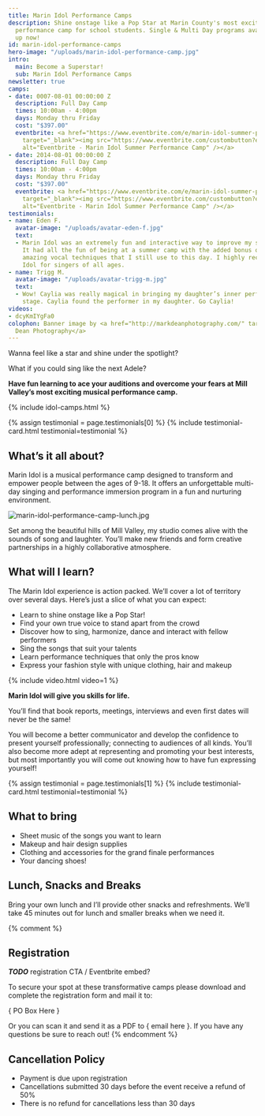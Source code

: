 ```yaml
---
title: Marin Idol Performance Camps
description: Shine onstage like a Pop Star at Marin County's most exciting musical
  performance camp for school students. Single & Multi Day programs available. Sign
  up now!
id: marin-idol-performance-camps
hero-image: "/uploads/marin-idol-performance-camp.jpg"
intro:
  main: Become a Superstar!
  sub: Marin Idol Performance Camps
newsletter: true
camps:
- date: 0007-08-01 00:00:00 Z
  description: Full Day Camp
  times: 10:00am - 4:00pm
  days: Monday thru Friday
  cost: "$397.00"
  eventbrite: <a href="https://www.eventbrite.com/e/marin-idol-summer-performance-camp-tickets-36262747855?ref=ebtnebregn"
    target="_blank"><img src="https://www.eventbrite.com/custombutton?eid=36262747855"
    alt="Eventbrite - Marin Idol Summer Performance Camp" /></a>
- date: 2014-08-01 00:00:00 Z
  description: Full Day Camp
  times: 10:00am - 4:00pm
  days: Monday thru Friday
  cost: "$397.00"
  eventbrite: <a href="https://www.eventbrite.com/e/marin-idol-summer-performance-camp-tickets-36262875236?ref=ebtnebregn"
    target="_blank"><img src="https://www.eventbrite.com/custombutton?eid=36262875236"
    alt="Eventbrite - Marin Idol Summer Performance Camp" /></a>
testimonials:
- name: Eden F.
  avatar-image: "/uploads/avatar-eden-f.jpg"
  text:
  - Marin Idol was an extremely fun and interactive way to improve my singing skills.
    It had all the fun of being at a summer camp with the added bonus of learning
    amazing vocal techniques that I still use to this day. I highly recommend Marin
    Idol for singers of all ages.
- name: Trigg M.
  avatar-image: "/uploads/avatar-trigg-m.jpg"
  text:
  - Wow! Caylia was really magical in bringing my daughter’s inner performer to the
    stage. Caylia found the performer in my daughter. Go Caylia!
videos:
- dcyKmIYgFa0
colophon: Banner image by <a href="http://markdeanphotography.com/" target="_blank">Mark
  Dean Photography</a>
---
```


Wanna feel like a star and shine under the spotlight?

What if you could sing like the next Adele?

**Have fun learning to ace your auditions and overcome your fears at Mill Valley’s most exciting musical performance camp.**

{% include idol-camps.html %}

{% assign testimonial = page.testimonials[0] %}
{% include testimonial-card.html testimonial=testimonial %}

## What’s it all about?

Marin Idol is a musical performance camp designed to transform and empower people between the ages of 9-18. It offers an unforgettable multi-day singing and performance immersion program in a fun and nurturing environment.

![marin-idol-performance-camp-lunch.jpg](/uploads/marin-idol-performance-camp-lunch.jpg)

Set among the beautiful hills of Mill Valley, my studio comes alive with the sounds of song and laughter. You’ll make new friends and form creative partnerships in a highly collaborative atmosphere.

## What will I learn?

The Marin Idol experience is action packed. We’ll cover a lot of territory over several days. Here’s just a slice of what you can expect:

- Learn to shine onstage like a Pop Star!
- Find your own true voice to stand apart from the crowd
- Discover how to sing, harmonize, dance and interact with fellow performers
- Sing the songs that suit your talents
- Learn performance techniques that only the pros know
- Express your fashion style with unique clothing, hair and makeup

{% include video.html video=1 %}

**Marin Idol will give you skills for life.**

You’ll find that book reports, meetings, interviews and even first dates will never be the same!

You will become a better communicator and develop the confidence to present yourself professionally; connecting to audiences of all kinds. You’ll also become more adept at representing and promoting your best interests, but most importantly you will come out knowing how to have fun expressing yourself!

{% assign testimonial = page.testimonials[1] %}
{% include testimonial-card.html testimonial=testimonial %}

## What to bring

- Sheet music of the songs you want to learn
- Makeup and hair design supplies
- Clothing and accessories for the grand finale performances
- Your dancing shoes!

## Lunch, Snacks and Breaks

Bring your own lunch and I’ll provide other snacks and refreshments. We’ll take 45 minutes out for lunch and smaller breaks when we need it.

{% comment %}
## Registration

***TODO*** registration CTA / Eventbrite embed?

To secure your spot at these transformative camps please download and complete the registration form and mail it to:

{ PO Box Here }

Or you can scan it and send it as a PDF to { email here }. If you have any questions be sure to reach out!
{% endcomment %}

## Cancellation Policy

- Payment is due upon registration
- Cancellations submitted 30 days before the event receive a refund of 50%
- There is no refund for cancellations less than 30 days
